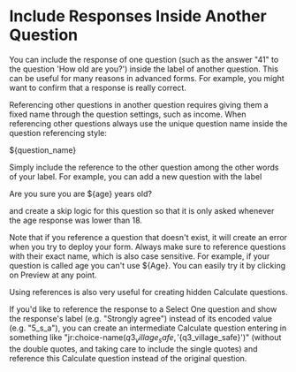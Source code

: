 # Include Responses Inside Another Question

You can include the response of one question (such as the answer "41" to the question 'How old are you?') inside the label of another question. This can be useful for many reasons in advanced forms. For example, you might want to confirm that a response is really correct.

Referencing other questions in another question requires giving them a fixed name through the question settings, such as income. When referencing other questions always use the unique question name inside the question referencing style:

 ${question_name}

Simply include the reference to the other question among the other words of your label. For example, you can add a new question with the label

 Are you sure you are ${age} years old? 

and create a skip logic for this question so that it is only asked whenever the age response was lower than 18.

Note that if you reference a question that doesn't exist, it will create an error when you try to deploy your form. Always make sure to reference questions with their exact name, which is also case sensitive. For example, if your question is called age you can't use ${Age}. You can easily try it by clicking on Preview at any point.

Using references is also very useful for creating hidden Calculate questions.
 
If you'd like to reference the response to a Select One question and show the response's label (e.g. "Strongly agree") instead of its encoded value (e.g. "5_s_a"), you can create an intermediate Calculate question entering in something like "jr:choice-name(${q3_village_safe}, '${q3_village_safe}')" (without the double quotes, and taking care to include the single quotes) and reference this Calculate question instead of the original question.
